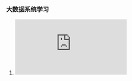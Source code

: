 ### 大数据系统学习
1. ![Hadoop集群安装](https://github.com/mgljava/bigData-study/blob/master/doc/Hadoop-cluster-install.md)